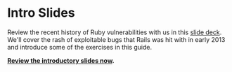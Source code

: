 # Intro Slides

Review the recent history of Ruby vulnerabilities with us in this [slide deck](https://github.com/trailofbits/presentations/tree/master/Ruby%20Security%20Overview). We'll cover the rash of exploitable bugs that Rails was hit with in early 2013 and introduce some of the exercises in this guide.

**[Review the introductory slides now](https://github.com/trailofbits/presentations/tree/master/Ruby%20Security%20Overview).**

<script async class="speakerdeck-embed" data-id="0cf818566f4443fca18178ec0a731701" data-ratio="1.29456384323641" src="//speakerdeck.com/assets/embed.js"></script>
